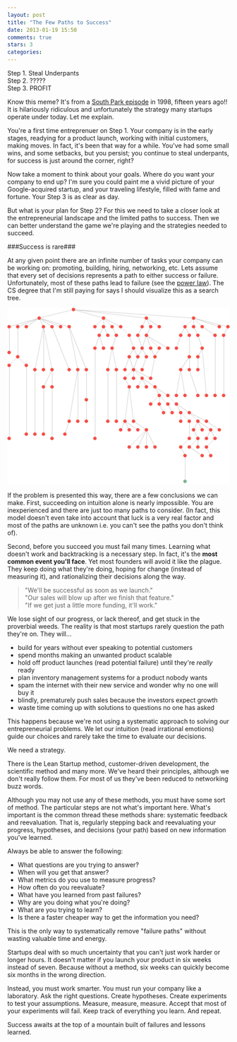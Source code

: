 ```yaml
---
layout: post
title: "The Few Paths to Success"
date: 2013-01-19 15:50
comments: true
stars: 3
categories: 
---
```


Step 1. Steal Underpants <br>
Step 2. ????? <br>
Step 3. PROFIT

Know this meme? It's from a <a href="http://www.youtube.com/watch?v=tO5sxLapAts">South Park episode</a> in 1998, fifteen years ago!! It is hilariously ridiculous and unfortunately the strategy many startups operate under today. Let me explain.

You're a first time entreprenuer on Step 1. Your company is in the early stages, readying for a product launch, working with initial customers, making moves. In fact, it's been that way for a while. You've had some small wins, and some setbacks, but you persist; you continue to steal underpants, for success is just around the corner, right?

Now take a moment to think about your goals. Where do you want your company to end up? I'm sure you could paint me a vivid picture of your Google-acquired startup, and your traveling lifestyle, filled with fame and fortune. Your Step 3 is as clear as day. 

But what is your plan for Step 2? For this we need to take a closer look at the entrepreneurial landscape and the limited paths to success. Then we can better understand the game we're playing and the strategies needed to succeed.

###Success is rare###

At any given point there are an infinite number of tasks your company can be working on: promoting, building, hiring, networking, etc. Lets assume that every set of decisions represents a path to either success or failure. Unfortunately, most of these paths lead to failure (see the <a href="http://en.wikipedia.org/wiki/Power_law">power law</a>). The CS degree that I'm still paying for says I should visualize this as a search tree.

<img src="/images/blog/paths-to-success-graph.png" />

If the problem is presented this way, there are a few conclusions we can make. First, succeeding on intuition alone is nearly impossible. You are inexperienced and there are just too many paths to consider. (In fact, this model doesn't even take into account that luck is a very real factor and most of the paths are unknown i.e. you can't see the paths you don't think of).

Second, before you succeed you must fail many times. Learning what doesn't work and backtracking is a necessary step. In fact, it's the __most common event you'll face__. Yet most founders will avoid it like the plague. They keep doing what they're doing, hoping for change (instead of measuring it), and rationalizing their decisions along the way.

>"We'll be successful as soon as we launch."<br>"Our sales will blow up after we finish that feature."<br>"If we get just a little more funding, it'll work."

We lose sight of our progress, or lack thereof, and get stuck in the proverbial weeds. The reality is that most startups rarely question the path they're on. They will...

   * build for years without ever speaking to potential customers 
   * spend months making an unwanted product scalable
   * hold off product launches (read potential failure) until they're _really_ ready
   * plan inventory management systems for a product nobody wants
   * spam the internet with their new service and wonder why no one will buy it
   * blindly, prematurely push sales because the investors expect growth
   * waste time coming up with solutions to questions no one has asked

This happens because we're not using a systematic approach to solving our entrepreneurial problems. We let our intuition (read irrational emotions) guide our choices and rarely take the time to evaluate our decisions. 

We need a strategy.

There is the Lean Startup method, customer-driven development, the scientific method and many more. We've heard their principles, although we don't really follow them. For most of us they've been reduced to networking buzz words.

Although you may not use any of these methods, you must have some sort of method. The particular steps are not what's important here. What's important is the common thread these methods share: systematic feedback and reevaluation. That is, regularly stepping back and reevaluating your progress, hypotheses, and decisions (your path) based on new information you've learned. 

Always be able to answer the following:

   * What questions are you trying to answer?
   * When will you get that answer?
   * What metrics do you use to measure progress?
   * How often do you reevaluate?
   * What have you learned from past failures?
   * Why are you doing what you're doing? 
   * What are you trying to learn? 
   * Is there a faster cheaper way to get the information you need?

This is the only way to systematically remove "failure paths" without wasting valuable time and energy. 

Startups deal with so much uncertainty that you can't just work harder or longer hours. It doesn't matter if you launch your product in six weeks instead of seven. Because without a method, six weeks can quickly become six months in the wrong direction.

Instead, you must work smarter. You must run your company like a laboratory. Ask the right questions. Create hypotheses. Create experiments to test your assumptions. Measure, measure, measure. Accept that most of your experiments will fail. Keep track of everything you learn. And repeat.

Success awaits at the top of a mountain built of failures and lessons learned.

